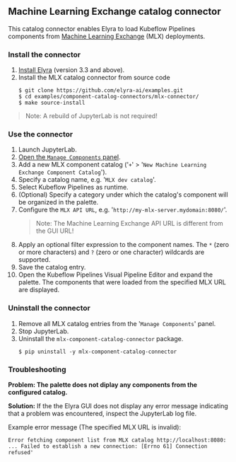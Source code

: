 ## Machine Learning Exchange catalog connector

This catalog connector enables Elyra to load Kubeflow Pipelines components from [Machine Learning Exchange](https://github.com/machine-learning-exchange) (MLX) deployments.

### Install the connector

1. [Install Elyra](https://elyra.readthedocs.io/en/stable/getting_started/installation.html) (version 3.3 and above).
1. Install the MLX catalog connector from source code
   ```
   $ git clone https://github.com/elyra-ai/examples.git
   $ cd examples/component-catalog-connectors/mlx-connector/
   $ make source-install
   ```
> Note: A rebuild of JupyterLab is not required!

### Use the connector

1. Launch JupyterLab.
1. [Open the `Manage Components` panel](
https://elyra.readthedocs.io/en/stable/user_guide/pipeline-components.html#managing-custom-components-using-the-jupyterlab-ui).
1. Add a new MLX component catalog ('`+`' > '`New Machine Learning Exchange Component Catalog`').
1. Specify a catalog name, e.g. '`MLX dev catalog`'.
1. Select Kubeflow Pipelines as runtime.
1. (Optional) Specify a category under which the catalog's component will be organized in the palette.
1. Configure the `MLX API URL`, e.g. '`http://my-mlx-server.mydomain:8080/`'. 
   > Note: The Machine Learning Exchange API URL is different from the GUI URL!
1. Apply an optional filter expression to the component names. The `*` (zero or more characters) and `?` (zero or one character) wildcards are supported.
1. Save the catalog entry.
1. Open the Kubeflow Pipelines Visual Pipeline Editor and expand the palette. The components that were loaded from the specified MLX URL are displayed.

### Uninstall the connector

1. Remove all MLX catalog entries from the '`Manage Components`' panel.
1. Stop JupyterLab.
1. Uninstall the `mlx-component-catalog-connector` package.
   ```
   $ pip uninstall -y mlx-component-catalog-connector
   ```

### Troubleshooting

**Problem: The palette does not diplay any components from the configured catalog.**

**Solution:** If the the Elyra GUI does not display any error message indicating that a problem was encountered, inspect the JupyterLab log file.

Example error message (The specified MLX URL is invalid):

```
Error fetching component list from MLX catalog http://localhost:8080: ... Failed to establish a new connection: [Errno 61] Connection refused'
```

